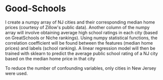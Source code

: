 # Good-Schools
I create a numpy array of NJ cities and their corresponding median home prices (courtesy of Zillow's public data). Another column of the numpy array will involve obtaining average high school ratings in each city (based on GreatSchools or Niche rankings). Using numpy statistical functions, the correlation coefficient will be found between the features (median home prices) and labels (school ranking). A linear regression model will then be trained with sklearn to predict the average public school rating of a NJ city based on the median home price in that city

To reduce the number of confounding variables, only cities in New Jersey were used.  
